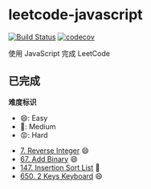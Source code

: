 # leetcode-javascript

[![Build Status](https://travis-ci.org/DremyGit/leetcode-javascript.svg?branch=master)](https://travis-ci.org/DremyGit/leetcode-javascript)
[![codecov](https://codecov.io/gh/DremyGit/leetcode-javascript/branch/master/graph/badge.svg)](https://codecov.io/gh/DremyGit/leetcode-javascript)

使用 JavaScript 完成 LeetCode

## 已完成

**难度标识**
* :smile:: Easy
* :triumph:: Medium
* :rage:: Hard

- [7. Reverse Integer](https://github.com/DremyGit/leetcode-javascript/tree/master/src/reverse-integer) :smile:
- [67. Add Binary](https://github.com/DremyGit/leetcode-javascript/tree/master/src/add-binary) :smile:
- [147. Insertion Sort List](https://github.com/DremyGit/leetcode-javascript/tree/master/src/insertion-sort-list) :triumph:
- [650. 2 Keys Keyboard](https://github.com/DremyGit/leetcode-javascript/tree/master/src/2-keys-keyboard) :smile:
